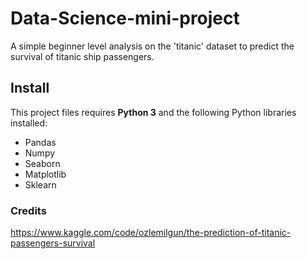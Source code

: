 # Data-Science-mini-project
A simple beginner level analysis on the  'titanic' dataset to predict the survival of titanic ship passengers.
## Install
This project files requires **Python 3** and the following Python libraries installed:
* Pandas
* Numpy
* Seaborn
* Matplotlib
* Sklearn 
### Credits
https://www.kaggle.com/code/ozlemilgun/the-prediction-of-titanic-passengers-survival
